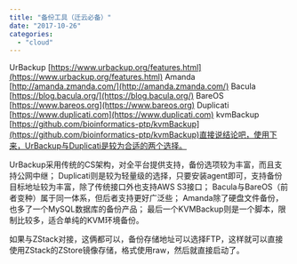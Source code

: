 ```yaml
---
title: "备份工具（迁云必备）"
date: "2017-10-26"
categories: 
  - "cloud"
---
```


UrBackup [https://www.urbackup.org/features.html](https://www.urbackup.org/features.html) Amanda [http://amanda.zmanda.com/](http://amanda.zmanda.com/) Bacula [https://blog.bacula.org/](https://blog.bacula.org/) BareOS [https://www.bareos.org](https://www.bareos.org) Duplicati [https://www.duplicati.com](https://www.duplicati.com) kvmBackup [https://github.com/bioinformatics-ptp/kvmBackup](https://github.com/bioinformatics-ptp/kvmBackup)直接说结论吧，使用下来，UrBackup与Duplicati是较为合适的两个选择。

UrBackup采用传统的CS架构，对全平台提供支持，备份选项较为丰富，而且支持公网中继； Duplicati则是较为轻量级的选择，只要安装agent即可，支持备份目标地址较为丰富，除了传统接口外也支持AWS S3接口； Bacula与BareOS（前者变种）属于同一体系，但后者支持更好广泛些； Amanda除了硬盘文件备份，也多了一个MySQL数据库的备份产品； 最后一个KVMBackup则是一个脚本，限制比较多，适合单纯的KVM环境备份。

如果与ZStack对接，这俩都可以，备份存储地址可以选择FTP，这样就可以直接使用ZStack的ZStore镜像存储，格式使用raw，然后就直接启动了。
